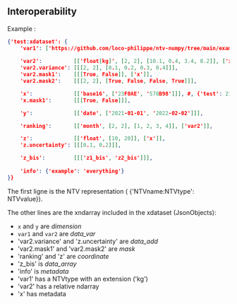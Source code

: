 ## Interoperability

Example :
```json
{'test:xdataset': {
    'var1': ['https://github.com/loco-philippe/ntv-numpy/tree/main/example/ex_ndarray.ntv', ['x', 'y']],    
            
    'var2':          [['float[kg]', [2, 2], [10.1, 0.4, 3.4, 8.2]], ['x', 'y']],
    'var2.variance': [[[2, 2], [0.1, 0.2, 0.3, 0.4]]],
    'var2.mask1':    [[[True, False]], ['x']],
    'var2.mask2':    [[[2, 2], [True, False, False, True]]],

    'x':             [['base16', ['23F0AE', '578B98']]], #, {'test': 21}],
    'x.mask1':       [[[True, False]]],

    'y':             [['date', ['2021-01-01', '2022-02-02']]],

    'ranking':       [['month', [2, 2], [1, 2, 3, 4]], ['var2']],

    'z':             [['float', [10, 20]], ['x']],
    'z.uncertainty': [[[0.1, 0.2]]],

    'z_bis':         [[['z1_bis', 'z2_bis']]],
    
    'info': {'example': 'everything'}
}}
```
The first ligne is the NTV representation ( {'NTVname:NTVtype': NTVvalue}).

The other lines are the xndarray included in the xdataset (JsonObjects):
   - `x` and `y` are *dimension*
   - `var1` and `var2` are  *data_var*
   - 'var2.variance' and 'z.uncertainty' are *data_add*
   - 'var2.mask1' and 'var2.mask2' are *mask*
   - 'ranking' and 'z' are *coordinate*
   - 'z_bis' is *data_array*
   - 'info' is *metadata*
   - 'var1' has a NTVtype with an extension ('kg')
   - 'var2' has a relative ndarray
   - 'x' has metadata